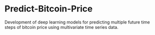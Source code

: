 # Predict-Bitcoin-Price
Development of deep learning models for predicting multiple future time steps of bitcoin price using multivariate time series data.
